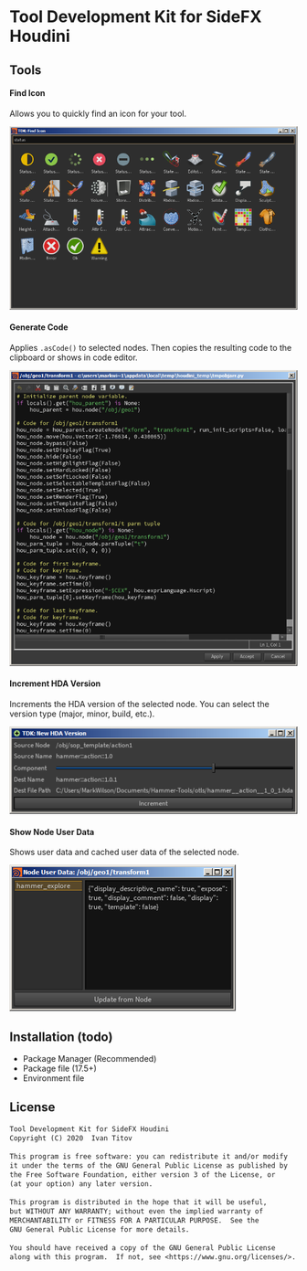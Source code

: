 # Tool Development Kit for SideFX Houdini

## Tools
#### Find Icon
Allows you to quickly find an icon for your tool.

![Find Icon](/images/find_icon.png)

#### Generate Code
Applies `.asCode()` to selected nodes. Then copies the resulting code to the clipboard or shows in code editor.

![Generate Code](/images/generate_code.png)

#### Increment HDA Version
Increments the HDA version of the selected node. You can select the version type (major, minor, build, etc.).

![Increment HDA Version](/images/increment_hda_version.png)

#### Show Node User Data
Shows user data and cached user data of the selected node.

![Show Node User Data](/images/show_node_user_data.png)

## Installation (todo)
- Package Manager (Recommended)
- Package file (17.5+)
- Environment file

## License
```
Tool Development Kit for SideFX Houdini
Copyright (C) 2020  Ivan Titov

This program is free software: you can redistribute it and/or modify
it under the terms of the GNU General Public License as published by
the Free Software Foundation, either version 3 of the License, or
(at your option) any later version.

This program is distributed in the hope that it will be useful,
but WITHOUT ANY WARRANTY; without even the implied warranty of
MERCHANTABILITY or FITNESS FOR A PARTICULAR PURPOSE.  See the
GNU General Public License for more details.

You should have received a copy of the GNU General Public License
along with this program.  If not, see <https://www.gnu.org/licenses/>.
```
